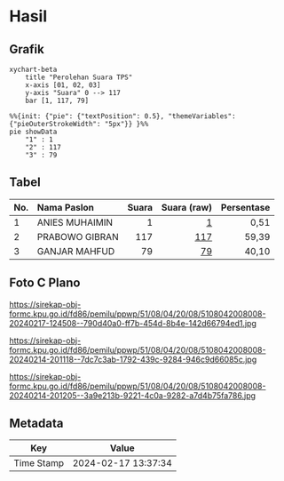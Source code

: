 # Hasil

## Grafik

```mermaid
xychart-beta
    title "Perolehan Suara TPS"
    x-axis [01, 02, 03]
    y-axis "Suara" 0 --> 117
    bar [1, 117, 79]
```

```mermaid
%%{init: {"pie": {"textPosition": 0.5}, "themeVariables": {"pieOuterStrokeWidth": "5px"}} }%%
pie showData
    "1" : 1
    "2" : 117
    "3" : 79
```

## Tabel

| No. | Nama Paslon    | Suara | Suara (raw) | Persentase |
|:--- |:-------------- | -----:| -----------:| ----------:|
| 1   | ANIES MUHAIMIN | 1     | [1][p-1]    | 0,51       |
| 2   | PRABOWO GIBRAN | 117   | [117][p-2]  | 59,39      |
| 3   | GANJAR MAHFUD  | 79    | [79][p-3]   | 40,10      |


[p-1]: https://github.com/gigit-pemilu/pemilu-2024-51-bali/blob/main/pilpres/hitung-suara/sub/51-bali/sub/08-buleleng/sub/04-banjar/sub/2008-pedawa/sub/008-tps/sub/paslon-1.txt
[p-2]: https://github.com/gigit-pemilu/pemilu-2024-51-bali/blob/main/pilpres/hitung-suara/sub/51-bali/sub/08-buleleng/sub/04-banjar/sub/2008-pedawa/sub/008-tps/sub/paslon-2.txt
[p-3]: https://github.com/gigit-pemilu/pemilu-2024-51-bali/blob/main/pilpres/hitung-suara/sub/51-bali/sub/08-buleleng/sub/04-banjar/sub/2008-pedawa/sub/008-tps/sub/paslon-3.txt

## Foto C Plano

https://sirekap-obj-formc.kpu.go.id/fd86/pemilu/ppwp/51/08/04/20/08/5108042008008-20240217-124508--790d40a0-ff7b-454d-8b4e-142d66794ed1.jpg

https://sirekap-obj-formc.kpu.go.id/fd86/pemilu/ppwp/51/08/04/20/08/5108042008008-20240214-201118--7dc7c3ab-1792-439c-9284-946c9d66085c.jpg

https://sirekap-obj-formc.kpu.go.id/fd86/pemilu/ppwp/51/08/04/20/08/5108042008008-20240214-201205--3a9e213b-9221-4c0a-9282-a7d4b75fa786.jpg


## Metadata

| Key        | Value               |
| ---------- | ------------------- |
| Time Stamp | 2024-02-17 13:37:34 |



